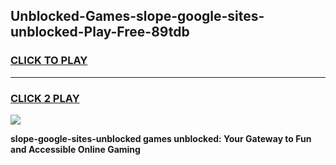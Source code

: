 
## Unblocked-Games-slope-google-sites-unblocked-Play-Free-89tdb
<h3>
<a href="https://premium76.site?title=slope-google-sites-unblocked&ref=23A">CLICK TO PLAY</a></h3>
<hr>

<h3>
<a href="https://premium76.site?title=slope-google-sites-unblocked&ref=23A">CLICK 2 PLAY</a>
  
</h3>

<a href="https://premium76.site?title=slope-google-sites-unblocked&ref=23A"><img src="https://clearcache.store/games.png"></a>


**slope-google-sites-unblocked games unblocked: Your Gateway to Fun and Accessible Online Gaming**
